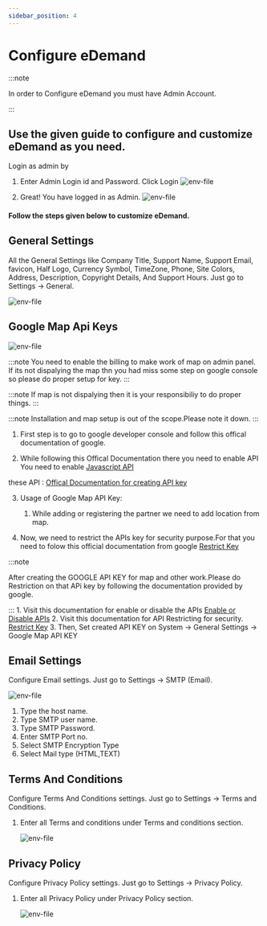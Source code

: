 ```yaml
---
sidebar_position: 4
---
```


# Configure eDemand


:::note

In order to Configure eDemand you must have Admin Account.

:::

## Use the given guide to configure and customize eDemand as you need.

Login as admin by

1. Enter Admin Login id and Password. Click Login
 ![env-file](../../static/img/adminPanel/login.webp)

2. Great! You have logged in as Admin.
 ![env-file](../../static/img/adminPanel/dashboard.webp)  

#### Follow the steps given below to customize eDemand. 


## General Settings

All the General Settings like Company Title, Support Name, Support Email, favicon, Half Logo, Currency Symbol, TimeZone, Phone, Site Colors, Address, Description, Copyright Details, And Support Hours. Just go to Settings -> General.

![env-file](../../static/img/adminPanel/general_setting.webp)

## Google Map Api Keys

![env-file](../../static/img/adminPanel/api_key_setting.webp)
 
:::note 
 You need to enable the billing to make work of map on admin panel. If its not dispalying the map thn you had miss some step on google console so please do proper setup for key.
:::

:::note
 If map is not dispalying then it is your responsibiliy to do proper things.
:::

:::note 
Installation and map setup is out of the scope.Please note it down.
:::

1. First step is to go to google developer console and follow this offical documentation of google.

2. While following this Offical Documentation there you need to enable API You need to enable [Javascript API](https://developers.google.com/maps/documentation/javascript/cloud-setup)

these API :  [Offical Documentation for creating API key](https://developers.google.com/maps/documentation/maps-static/get-api-key#restrict_key)



3. Usage of Google Map API Key:
    1. While adding or registering the partner we need to add location from map.

4. Now, we need to restrict the APIs key for security purpose.For that you need to folow this official documentation from google [Restrict Key](https://developers.google.com/maps/documentation/maps-static/get-api-key#restrict_key)

:::note

After creating the GOOGLE API KEY for map and other work.Please do Restriction on that APi key by following the documentation provided by google.

:::
    1. Visit this documentation for enable or disable the APIs [Enable or Disable APIs](https://support.google.com/googleapi/answer/6158841?hl=en)
    2. Visit this documentation for API Restricting for security. [Restrict Key](https://developers.google.com/maps/documentation/maps-static/get-api-key#restrict_key)
    3. Then, Set created API KEY on System -> General Settings -> Google Map API KEY

## Email Settings

Configure Email settings. Just go to Settings -> SMTP (Email).

![env-file](../../static/img/adminPanel/email.webp)

1. Type the host name.
2. Type SMTP user name.
3. Type SMTP Password.
4. Enter SMTP Port no.
5. Select SMTP Encryption Type
6. Select Mail type (HTML,TEXT)

## Terms And Conditions

Configure Terms And Conditions settings. Just go to Settings -> Terms and Conditions.

1. Enter all Terms and conditions under Terms and conditions section.

    ![env-file](../../static/img/adminPanel/terms_and_condition.webp)

## Privacy Policy

Configure Privacy Policy settings. Just go to Settings -> Privacy Policy.

1. Enter all Privacy Policy under Privacy Policy section.
 
    ![env-file](../../static/img/adminPanel/privacy_policy.webp)